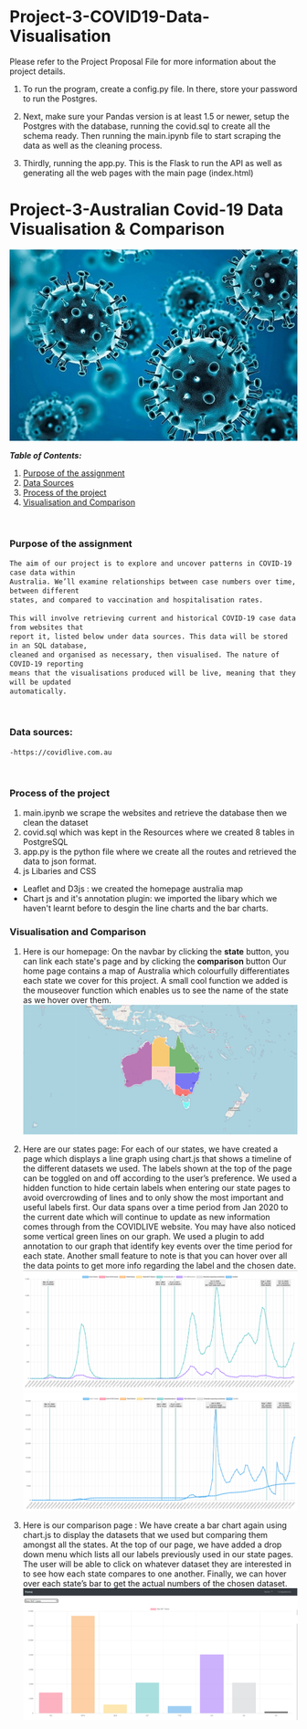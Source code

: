 # Project-3-COVID19-Data-Visualisation

Please refer to the Project Proposal File for more information about the project details.

1. To run the program, create a config.py file. In there, store your password to run the Postgres.

2. Next, make sure your Pandas version is at least 1.5 or newer, setup the Postgres with the database, running the covid.sql to create all the schema ready. Then running the main.ipynb file to start scraping the data as well as the cleaning process.

3. Thirdly, running the app.py. This is the Flask to run the API as well as generating all the web pages with the main page (index.html)

# Project-3-Australian Covid-19 Data Visualisation & Comparison

![plot](./image/covid.png)

**_Table of Contents:_**

1. [Purpose of the assignment](#purpose-of-the-assignment)
1. [Data Sources](#data-sources)
1. [Process of the project](#process-of-the-project)
1. [Visualisation and Comparison](#visualisation-and-comparison)

</br>

### Purpose of the assignment

    The aim of our project is to explore and uncover patterns in COVID-19 case data within
    Australia. We’ll examine relationships between case numbers over time, between different
    states, and compared to vaccination and hospitalisation rates.

    This will involve retrieving current and historical COVID-19 case data from websites that
    report it, listed below under data sources. This data will be stored in an SQL database,
    cleaned and organised as necessary, then visualised. The nature of COVID-19 reporting
    means that the visualisations produced will be live, meaning that they will be updated
    automatically.

</br>

### Data sources:

    -https://covidlive.com.au
    
</br>

### Process of the project

1. main.ipynb we scrape the websites and retrieve the database then we clean the dataset
1. covid.sql which was kept in the Resources where we created 8 tables in PostgreSQL
1. app.py is the python file where we create all the routes and retrieved the data to json format.
1. js Libaries and CSS

- Leaflet and D3js : we created the homepage australia map
- Chart js and it's annotation plugin: we imported the libary which we haven't learnt before to desgin the line charts and the bar charts.
  </br>

### Visualisation and Comparison

1. Here is our homepage:
   On the navbar by clicking the **state** button, you can link each state's page and by clicking the **comparison** button
   Our home page contains a map of Australia which colourfully differentiates each state we cover for this project.
   A small cool function we added is the mouseover function which enables us to see the name of the state as we hover over them.
   ![homepage](./image/mainpage.PNG)
   </br>
1. Here are our states page:
   For each of our states, we have created a page which displays a line graph using chart.js that shows a timeline of the different datasets we used.
   The labels shown at the top of the page can be toggled on and off according to the user’s preference. We used a hidden function to hide certain labels when entering our state pages to avoid overcrowding of lines and to only show the most important and useful labels first.
   Our data spans over a time period from Jan 2020 to the current date which will continue to update as new information comes through from the COVIDLIVE website.
   You may have also noticed some vertical green lines on our graph. We used a plugin to add annotation to our graph that identify key events over the time period for each state.
   Another small feature to note is that you can hover over all the data points to get more info regarding the label and the chosen date.
   ![statepage](./image/vic_hosp_icu.PNG)
   ![vicnewpage](./image/vic_new_cases_deaths.PNG)
   </br>

1. Here is our comparison page :
   We have create a bar chart again using chart.js to display the datasets that we used but comparing them amongst all the states.
   At the top of our page, we have added a drop down menu which lists all our labels previously used in our state pages. The user will be able to click on whatever dataset they are interested in to see how each state compares to one another.
   Finally, we can hover over each state’s bar to get the actual numbers of the chosen dataset.
   ![barpage](./image/barchart.png)

